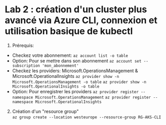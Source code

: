 # Lab 2 : création d'un cluster plus avancé via Azure CLI, connexion et utilisation basique de kubectl
1. Prérequis:
- Checkez votre abonnement: `az account list -o table`
- Option: Pour se mettre dans son abonnement `az account set --subscription 'mon_abonnement'`
- Checkez les providers: Microsoft.OperationsManagement & Microsoft.OperationalInsights
`az provider show -n Microsoft.OperationsManagement -o table`
`az provider show -n Microsoft.OperationalInsights -o table`
- Option: Pour enregistrer les providers
`az provider register --namespace Microsoft.OperationsManagement`
`az provider register --namespace Microsoft.OperationalInsights`

2. Création d'un "resource group"<br>
`az group create --location westeurope --resource-group RG-AKS-CLI`